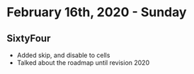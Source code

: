 ---
---

# February 16th, 2020 - Sunday


## SixtyFour
- Added skip, and disable to cells
- Talked about the roadmap until revision 2020
